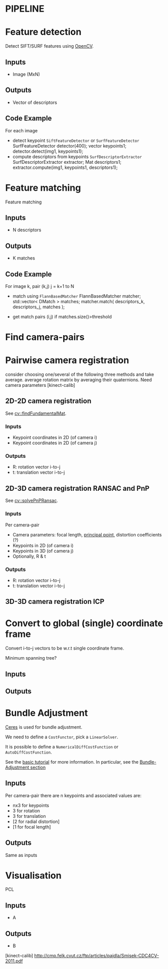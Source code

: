 PIPELINE
========

# Feature detection

Detect SIFT/SURF features using [OpenCV][opencv-sift-example].

## Inputs

* Image (MxN)

## Outputs

* Vector of descriptors

## Code Example

For each image

* detect keypoint `SiftFeatureDetector` or `SurfFeatureDetector`
    SurfFeatureDetector detector(400);
    vector<KeyPoint> keypoints1;
    detector.detect(img1, keypoints1);
* compute descriptors from keypoints `SurfDescriptorExtractor`
    SurfDescriptorExtractor extractor;
    Mat descriptors1;
    extractor.compute(img1, keypoints1, descriptors1);

# Feature matching

Feature matching

## Inputs

* N descriptors

## Outputs

* K matches

## Code Example

For image k, pair (k,j) j = k+1 to N

* match using `FlannBasedMatcher`
    FlannBasedMatcher matcher;
    std::vector< DMatch > matches;
    matcher.match( descriptors_k, descriptors_j, matches );

* get match pairs (i,j) if matches.size()>threshold

# Find camera-pairs

# Pairwise camera registration
consider choosing one/several of the following three methods and take average.
average rotation matrix by averaging their quaternions.
Need camera parameters [kinect-calib]

## 2D-2D camera registration

See [cv::findFundamentalMat][findFundamentalMat].

### Inputs

* Keypoint coordinates in 2D (of camera i)
* Keypoint coordinates in 2D (of camera j)

### Outputs

* R: rotation vector i-to-j
* t: translation vector i-to-j

## 2D-3D camera registration RANSAC and PnP

See [cv::solvePnPRansac][solvePnPRansac].

### Inputs

Per camera-pair

* Camera parameters: focal length, [principal point][wiki-cam-intrins],
distortion coefficients (?)
* Keypoints in 2D (of camera i)
* Keypoints in 3D (of camera j)
* Optionally, R & t

### Outputs

* R: rotation vector i-to-j
* t: translation vector i-to-j

## 3D-3D camera registration ICP


# Convert to global (single) coordinate frame

Convert i-to-j vectors to be w.r.t single coordinate frame.

Minimum spanning tree?

## Inputs

## Outputs



# Bundle Adjustment

[Ceres][ceres-api] is used for bundle adjustment.

We need to define a `CostFunctor`, pick a `LinearSolver`.

It is possible to define a `NumericalDiffCostFunction` or `AutoDiffCostFunction`.

See the [basic tutorial](http://ceres-solver.org/nnls_tutorial.html#hello-world)
for more information. In particular, see the [Bundle-Adjustment section][ceres-BA]

## Inputs

Per camera-pair there are n keypoints and associated values are:

* nx3 for keypoints
* 3 for rotation
* 3 for translation
* [2 for radial distortion]
* [1 for focal length]

## Outputs

Same as inputs



# Visualisation

PCL

## Inputs

* A

## Outputs

* B





<!-- Reference URLs -->
[vlfeat-sift]: http://www.vlfeat.org/api/sift.html
[vlfeat-docs]: http://www.vlfeat.org/api/index.html

[opencv-sift-example]: http://docs.opencv.org/doc/user_guide/ug_features2d.html

[findFundamentalMat]: http://docs.opencv.org/modules/calib3d/doc/camera_calibration_and_3d_reconstruction.html#findfundamentalmat
[solvePnPRansac]: http://docs.opencv.org/modules/calib3d/doc/camera_calibration_and_3d_reconstruction.html#solvepnpransac

[ceres-api]: http://ceres-solver.org/api.html
[ceres-BA]: http://ceres-solver.org/nnls_tutorial.html#bundle-adjustment

[wiki-cam-intrins]: https://en.wikipedia.org/wiki/Camera_resectioning#Intrinsic_parameters
[kinect-calib] http://cmp.felk.cvut.cz/ftp/articles/pajdla/Smisek-CDC4CV-2011.pdf